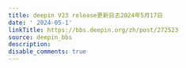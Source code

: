 ```yaml
---
title: deepin V23 release更新日志2024年5月17日
date: ' 2024-05-1'
linkTitle: https://bbs.deepin.org/zh/post/272523
source: deepin_bbs
description: 
disable_comments: true
---
```


